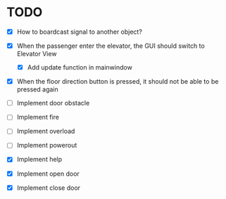 # TODO
- [x] How to boardcast signal to another object?
- [x] When the passenger enter the elevator, the GUI should switch to Elevator View
    - [x] Add update function in mainwindow

- [x] When the floor direction button is pressed, it should not be able to be pressed again

- [ ] Implement door obstacle
- [ ] Implement fire
- [ ] Implement overload
- [ ] Implement powerout
- [x] Implement help
- [x] Implement open door
- [x] Implement close door
